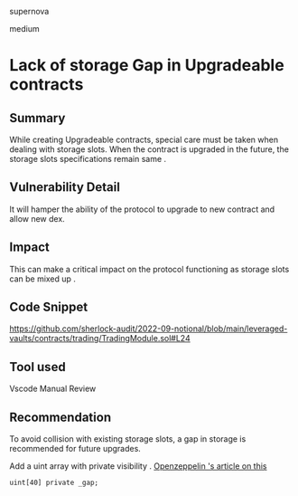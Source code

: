 supernova

medium

# Lack of storage Gap in Upgradeable contracts

## Summary
While creating Upgradeable contracts, special care must be taken when dealing with storage slots. When the contract is upgraded in the future, the storage slots specifications remain same . 

## Vulnerability Detail
It will hamper the ability of the protocol to upgrade to new contract and allow new dex.

## Impact
This can make a critical impact on the protocol functioning as storage slots can be mixed up . 
## Code Snippet
https://github.com/sherlock-audit/2022-09-notional/blob/main/leveraged-vaults/contracts/trading/TradingModule.sol#L24
## Tool used
Vscode
Manual Review

## Recommendation
 To avoid collision with existing storage slots, a gap in storage is recommended for future upgrades.

Add a uint array with private visibility . 
[Openzeppelin 's article on this](https://docs.openzeppelin.com/upgrades-plugins/1.x/writing-upgradeable#use-upgradeable-libraries)

```solidity
uint[40] private _gap;
```